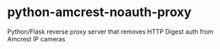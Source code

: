 # python-amcrest-noauth-proxy
Python/Flask reverse proxy server that removes HTTP Digest auth from Amcrest IP cameras
